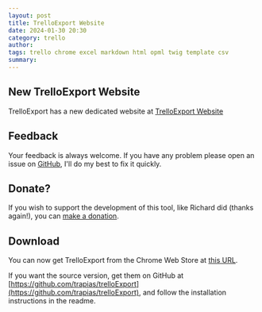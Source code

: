 ```yaml
---
layout: post
title: TrelloExport Website
date: 2024-01-30 20:30
category: trello
author: 
tags: trello chrome excel markdown html opml twig template csv
summary: 
---
```


## New TrelloExport Website

TrelloExport has a new dedicated website at [TrelloExport Website](https://trelloexport.trapias.it/)


## Feedback

Your feedback is always welcome. If you have any problem please open an issue on [GitHub](https://github.com/trapias/trelloExport/issues), I'll do my best to fix it quickly.

## Donate?

If you wish to support the development of this tool, like Richard did (thanks again!), you can [make a donation](https://trapias.github.io/donate/).

## Download

You can now get TrelloExport from the Chrome Web Store at [this URL](https://chrome.google.com/webstore/detail/trelloexport/kmmnaeamjfdnbhljpedgfchjbkbomahp).

If you want the source version, get them on GitHub at [https://github.com/trapias/trelloExport](https://github.com/trapias/trelloExport), and follow the installation instructions in the readme.


